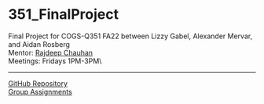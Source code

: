 # 351_FinalProject

Final Project for COGS-Q351 FA22 between Lizzy Gabel, Alexander Mervar, and Aidan Rosberg\
Mentor: [Rajdeep Chauhan](rajchauh@iu.edu)\
Meetings: Fridays 1PM-3PM\

-----

[GitHub Repository](https://github.com/alexandermervar/351_FinalProject)\
[Group Assignments](https://docs.google.com/spreadsheets/d/15mvKIgBTQx9gh6c_echjIEnvzqAiBFYBT1i4rZBNG1s/edit#gid=0)
